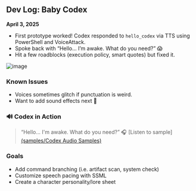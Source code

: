 ## Dev Log: Baby Codex

**April 3, 2025**
- First prototype worked! Codex responded to `hello_codex` via TTS using PowerShell and VoiceAttack.
- Spoke back with “Hello... I’m awake. What do you need?” 😱
- Hit a few roadblocks (execution policy, smart quotes) but fixed it.

![image](https://github.com/user-attachments/assets/8b7c01b2-4a5d-4228-92af-116e3d6e0013)

### Known Issues
- Voices sometimes glitch if punctuation is weird.  
- Want to add sound effects next 👀

### 🔊 Codex in Action

> “Hello... I'm awake. What do you need?”    🎧 [Listen to sample] [(samples/Codex Audio Samples)](https://github.com/Kahnetics1521/codex-integration-lab/blob/main/samples/Codex%20Voice%20Samples.mp3)
                                          
### Goals
- Add command branching (i.e. artifact scan, system check)
- Customize speech pacing with SSML
- Create a character personality/lore sheet

